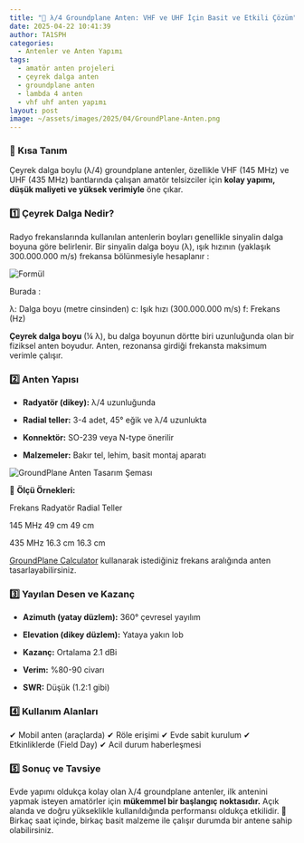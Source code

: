 ```yaml
---
title: "📡 λ/4 Groundplane Anten: VHF ve UHF İçin Basit ve Etkili Çözüm"
date: 2025-04-22 10:41:39
author: TA1SPH
categories:
  - Antenler ve Anten Yapımı
tags:
  - amatör anten projeleri
  - çeyrek dalga anten
  - groundplane anten
  - lambda 4 anten
  - vhf uhf anten yapımı
layout: post
image: ~/assets/images/2025/04/GroundPlane-Anten.png
---
```


### 📌 Kısa Tanım

Çeyrek dalga boylu (λ/4) groundplane antenler, özellikle VHF (145 MHz) ve UHF (435 MHz) bantlarında çalışan amatör telsizciler için **kolay yapımı, düşük maliyeti ve yüksek verimiyle** öne çıkar.

### 1️⃣ Çeyrek Dalga Nedir?

Radyo frekanslarında kullanılan antenlerin boyları genellikle sinyalin dalga boyuna göre belirlenir. Bir sinyalin dalga boyu (λ), ışık hızının (yaklaşık 300.000.000 m/s) frekansa bölünmesiyle hesaplanır :

![Formül](/assets/images/2025/04/Formul.png)

Burada :

λ: Dalga boyu (metre cinsinden)
c: Işık hızı (300.000.000 m/s)
f: Frekans (Hz)

**Çeyrek dalga boyu** (¼ λ), bu dalga boyunun dörtte biri uzunluğunda olan bir fiziksel anten boyudur. Anten, rezonansa girdiği frekansta maksimum verimle çalışır.

### 2️⃣ Anten Yapısı

- **Radyatör (dikey):** λ/4 uzunluğunda

- **Radial teller:** 3-4 adet, 45° eğik ve λ/4 uzunlukta

- **Konnektör:** SO-239 veya N-type önerilir

- **Malzemeler:** Bakır tel, lehim, basit montaj aparatı

![GroundPlane Anten Tasarım Şeması](/assets/images/2025/04/GroundPlane-Anten-Tasarim-Semasi-1.png)

📐 **Ölçü Örnekleri:**

Frekans
Radyatör
Radial Teller

145 MHz
49 cm
49 cm

435 MHz
16.3 cm
16.3 cm

[GroundPlane Calculator](https://m0ukd.com/calculators/quarter-wave-ground-plane-antenna-calculator/) kullanarak istediğiniz frekans aralığında anten tasarlayabilirsiniz.

### 3️⃣ Yayılan Desen ve Kazanç

- **Azimuth (yatay düzlem):** 360° çevresel yayılım

- **Elevation (dikey düzlem):** Yataya yakın lob

- **Kazanç:** Ortalama 2.1 dBi

- **Verim:** %80-90 civarı

- **SWR:** Düşük (1.2:1 gibi)

### 4️⃣ Kullanım Alanları

✔ Mobil anten (araçlarda)
✔ Röle erişimi
✔ Evde sabit kurulum
✔ Etkinliklerde (Field Day)
✔ Acil durum haberleşmesi

### 5️⃣ Sonuç ve Tavsiye

Evde yapımı oldukça kolay olan λ/4 groundplane antenler, ilk antenini yapmak isteyen amatörler için **mükemmel bir başlangıç noktasıdır.** Açık alanda ve doğru yükseklikle kullanıldığında performansı oldukça etkilidir.
🔧 Birkaç saat içinde, birkaç basit malzeme ile çalışır durumda bir antene sahip olabilirsiniz.
